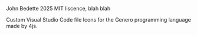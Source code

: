 John Bedette 2025
MIT liscence, blah blah

Custom Visual Studio Code file Icons for the Genero programming language made by 4js.